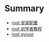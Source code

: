 # Summary

- [root 安装配置](root-config.md)
- [root 初学者教程](root-primer.md)
- [root pyroot](root-pyroot.md)